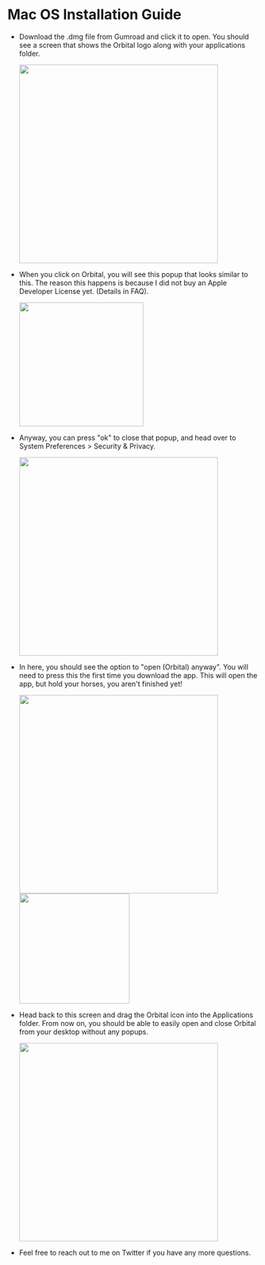 # Mac OS Installation Guide

- Download the .dmg file from Gumroad and click it to open. You should see a screen that shows the Orbital logo along with your applications folder.

  <img src="/pics/guide/1.png" width=400>

- When you click on Orbital, you will see this popup that looks similar to this. The reason this happens is because I did not buy an Apple Developer License yet. (Details in FAQ).

  <img src="/pics/guide/2.png" width=250>

- Anyway, you can press "ok" to close that popup, and head over to System Preferences > Security & Privacy.

  <img src="/pics/guide/3.png" width=400>

- In here, you should see the option to "open (Orbital) anyway". You will need to press this the first time you download the app. This will open the app, but hold your horses, you aren't finished yet!

  <img src="/pics/guide/4.png" width=400>

  <img src="/pics/guide/5.png" width=222>

- Head back to this screen and drag the Orbital icon into the Applications folder. From now on, you should be able to easily open and close Orbital from your desktop without any popups.

  <img src="/pics/guide/1.png" width=400>

- Feel free to reach out to me on Twitter if you have any more questions.
